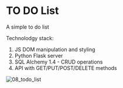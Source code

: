 # TO DO List

A simple to do list

Technolodgy stack:

1. JS DOM manipulation and styling
2. Python Flask server
3. SQL Alchemy 1.4 - CRUD operations
4. API with GET/PUT/POST/DELETE methods

![08_todo_list](https://i.imgur.com/awxwdRN.png)


